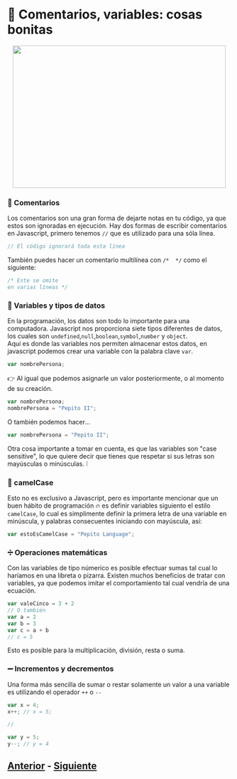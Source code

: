 # :star2: Comentarios, variables: cosas bonitas

<p align="center">
  <img width="480" height="320" src="https://github.com/WorkshopTechnology/Materiales/blob/master/Talleres/CuentosDeJavascript/LovingDoodle.svg">
</p>

### :thought_balloon: Comentarios
Los comentarios son una gran forma de dejarte notas en tu código, ya que estos son ignoradas en ejecución. Hay dos formas de escribir 
comentarios en Javascript, primero tenemos `//` que es utilizado para una sóla línea.
```javascript
// El código ignorará toda esta línea
```
También puedes hacer un comentario multilínea con ``/*  */`` como el siguiente:
```javascript
/* Este se omite
en varias líneas */
```

### :100: Variables y tipos de datos
En la programación, los datos son todo lo importante para una computadora. Javascript nos proporciona siete tipos diferentes de datos, 
los cuales son ``undefined``,``null``,``boolean``,``symbol``,``number`` y ``object``. 
<br>
Aquí es donde las variables nos permiten almacenar estos datos, en javascript podemos crear una variable con la palabra clave ``var``.
```javascript
var nombrePersona;
```
:point_right: Al igual que podemos asignarle un valor posteriormente, o al momento de su creación.
```javascript
var nombrePersona;
nombrePersona = "Pepito II";
```
O también podemos hacer...
```javascript
var nombrePersona = "Pepito II";
```
Otra cosa importante a tomar en cuenta, es que las variables son "case sensitive", lo que quiere decir que tienes que respetar si sus 
letras son mayúsculas o minúsculas. ❕ 

### :camel: camelCase
Esto no es exclusivo a Javascript, pero es importante mencionar que un buen hábito de programación :fire: es definir variables siguiento el 
estilo ``camelCase``, lo cual es simplimente definir la primera letra de una variable en minúscula, y palabras consecuentes iniciando 
con mayúscula, así:
```javascript
var estoEsCamelCase = "Pepito Language";
```

### :heavy_division_sign: Operaciones matemáticas
Con las variables de tipo númerico es posible efectuar sumas tal cual lo haríamos en una libreta o pizarra. Existen muchos beneficios de tratar con variables, ya que podemos imitar el comportamiento tal cual vendría de una ecuación.
```javascript
var valeCinco = 3 + 2
// O también
var a = 2
var b = 3
var c = a + b 
// c = 5
```
Esto es posible para la multiplicación, división, resta o suma.

### :heavy_minus_sign: Incrementos y decrementos
Una forma más sencilla de sumar o restar solamente un valor a una variable es utilizando el operador ``++`` o ``--``
```javascript
var x = 4;
x++; // x = 5;

//

var y = 5;
y--; // y = 4
```

## [Anterior](https://github.com/WorkshopTechnology/Materiales/edit/master/Talleres/CuentosDeJavascript/queEsJavascript.md) - [Siguiente]()
